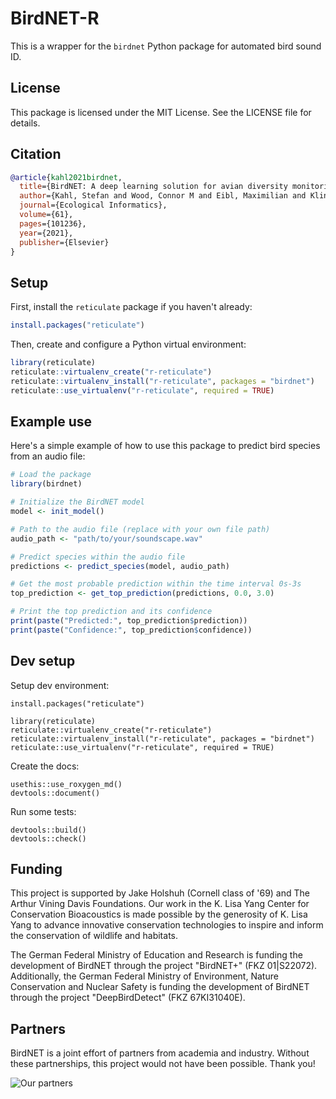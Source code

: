 # BirdNET-R
This is a wrapper for the `birdnet` Python package for automated bird sound ID.

## License

This package is licensed under the MIT License. See the LICENSE file for details.

## Citation

```bibtex
@article{kahl2021birdnet,
  title={BirdNET: A deep learning solution for avian diversity monitoring},
  author={Kahl, Stefan and Wood, Connor M and Eibl, Maximilian and Klinck, Holger},
  journal={Ecological Informatics},
  volume={61},
  pages={101236},
  year={2021},
  publisher={Elsevier}
}
```

## Setup

First, install the `reticulate` package if you haven't already:

```r
install.packages("reticulate")
```

Then, create and configure a Python virtual environment:

```r
library(reticulate)
reticulate::virtualenv_create("r-reticulate")
reticulate::virtualenv_install("r-reticulate", packages = "birdnet")
reticulate::use_virtualenv("r-reticulate", required = TRUE)
```

## Example use

Here's a simple example of how to use this package to predict bird species from an audio file:

```r
# Load the package
library(birdnet)

# Initialize the BirdNET model
model <- init_model()

# Path to the audio file (replace with your own file path)
audio_path <- "path/to/your/soundscape.wav"

# Predict species within the audio file
predictions <- predict_species(model, audio_path)

# Get the most probable prediction within the time interval 0s-3s
top_prediction <- get_top_prediction(predictions, 0.0, 3.0)

# Print the top prediction and its confidence
print(paste("Predicted:", top_prediction$prediction))
print(paste("Confidence:", top_prediction$confidence))
```

## Dev setup

Setup dev environment:

```
install.packages("reticulate")

library(reticulate)
reticulate::virtualenv_create("r-reticulate")
reticulate::virtualenv_install("r-reticulate", packages = "birdnet")
reticulate::use_virtualenv("r-reticulate", required = TRUE)
```

Create the docs:

```
usethis::use_roxygen_md()
devtools::document()
```

Run some tests:

```
devtools::build()
devtools::check()
```

## Funding

This project is supported by Jake Holshuh (Cornell class of '69) and The Arthur Vining Davis Foundations. Our work in the K. Lisa Yang Center for Conservation Bioacoustics is made possible by the generosity of K. Lisa Yang to advance innovative conservation technologies to inspire and inform the conservation of wildlife and habitats.

The German Federal Ministry of Education and Research is funding the development of BirdNET through the project "BirdNET+" (FKZ 01|S22072).
Additionally, the German Federal Ministry of Environment, Nature Conservation and Nuclear Safety is funding the development of BirdNET through the project "DeepBirdDetect" (FKZ 67KI31040E).

## Partners

BirdNET is a joint effort of partners from academia and industry.
Without these partnerships, this project would not have been possible.
Thank you!

![Our partners](https://tuc.cloud/index.php/s/KSdWfX5CnSRpRgQ/download/box_logos.png)
